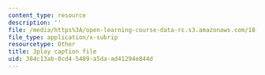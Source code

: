 ```yaml
---
content_type: resource
description: ''
file: /media/https%3A/open-learning-course-data-rc.s3.amazonaws.com/18-06-linear-algebra-spring-2010/384c13ab0cd45489a5daad41294e844d_MsIvs_6vC38.vtt
file_type: application/x-subrip
resourcetype: Other
title: 3play caption file
uid: 384c13ab-0cd4-5489-a5da-ad41294e844d
---
```

